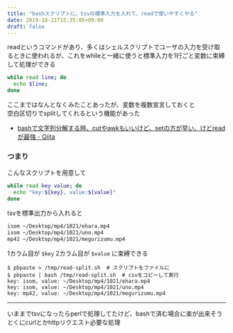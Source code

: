 ```yaml
---
title: "bashスクリプトに、tsvの標準入力を入れて、readで使いやすくやる"
date: 2019-10-21T15:35:05+09:00
draft: false
---
```


readというコマンドがあり、多くはシェルスクリプトでユーザの入力を受け取るときに使われるが、これをwhileと一緒に使うと標準入力を1行ごと変数に束縛して処理ができる

```bash
while read line; do
  echo $line;
done
```

ここまではなんとなくみたことあったが、変数を複数宣言しておくと  
空白区切りでsplitしてくれるという機能があった

- [bashで文字列分解する時、cutやawkもいいけど、setの方が早い、けどreadが最強 - Qiita](https://qiita.com/hasegit/items/5be056d67347e1553f08#read%E3%81%AE%E5%A0%B4%E5%90%88)

### つまり

こんなスクリプトを用意して

```bash
while read key value; do
  echo "key:${key}, value:${value}"
done
```

tsvを標準出力から入れると

```txt
isom ~/Desktop/mp4/1021/ehara.mp4
isom ~/Desktop/mp4/1021/uno.mp4
mp42 ~/Desktop/mp4/1021/megurizumu.mp4
```

1カラム目が `$key` 2カラム目が `$value` に束縛できる

```console
$ pbpaste > /tmp/read-split.sh  # スクリプトをファイルに
$ pbpaste | bash /tmp/read-split.sh  # csvをコピーして実行
key: isom, value: ~/Desktop/mp4/1021/ehara.mp4
key: isom, value: ~/Desktop/mp4/1021/uno.mp4
key: mp42, value: ~/Desktop/mp4/1021/megurizumu.mp4
```

---

いままでtsvになったらperlで処理してたけど、bashで済む場合に楽が出来そう  
とくにcurlとかhttpリクエスト必要な処理
